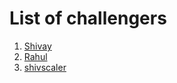 # List of challengers
1. [Shivay](https://github.com/shivaylamba)
2. [Rahul](https://github.com/rahul09999)
3. [shivscaler](http://github.com/shivscaler)
